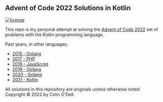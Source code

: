 ## Advent of Code 2022 Solutions in Kotlin

[![license](https://img.shields.io/github/license/colinodell/advent-2022)]()

This repo is my personal attempt at solving the [Advent of Code 2022](http://adventofcode.com/2022) set of problems with the Kotlin programming language.

Past years, in other languages:
 * [2015 - Golang](https://github.com/colinodell/advent-2015)
 * [2017 - PHP](https://github.com/colinodell/advent-2017)
 * [2018 - JavaScript](https://github.com/colinodell/advent-2018)
 * [2019 - Golang](https://github.com/colinodell/advent-2019)
 * [2020 - Golang](https://github.com/colinodell/advent-2020)
 * [2021 - Kotlin](https://github.com/colinodell/advent-2021)

All solutions in this repository are originals unless otherwise noted
Copyright &copy; 2022 by Colin O'Dell.
